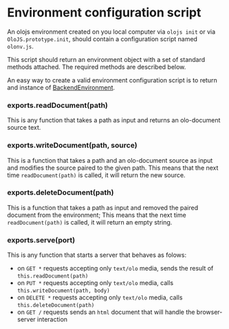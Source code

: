 # Environment configuration script

An olojs environment created on you local computer via `olojs init` or via
`OloJS.prototype.init`, should contain a configuration script named `olonv.js`.

This script should return an environment object with a set of standard 
methods attached. The required methods are described below.

An easy way to create a valid environment configuration script is to
return and instance of [BackendEnvironment](./backend-environment.md).


### exports.readDocument(path)
This is any function that takes a path as input and returns an olo-document
source text.


### exports.writeDocument(path, source)
This is a function that takes a path and an olo-document source as input and
modifies the source paired to the given path.
This means that the next time `readDocument(path)` is called, it will return
the new source.


### exports.deleteDocument(path)
This is a function that takes a path as input and removed the paired document
from the environment;
This means that the next time `readDocument(path)` is called, it will return
an empty string.


### exports.serve(port)
This is any function that starts a server that behaves as folows:
- on `GET *` requests accepting only `text/olo` media, sends the result of `this.readDocument(path)`
- on `PUT *` requests accepting only `text/olo` media, calls `this.writeDocument(path, body)`
- on `DELETE *` requests accepting only `text/olo` media, calls `this.deleteDocument(path)`
- on `GET /` requests sends an `html` document that will handle the browser-server interaction
